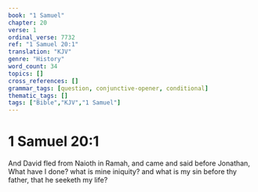 ```yaml
---
book: "1 Samuel"
chapter: 20
verse: 1
ordinal_verse: 7732
ref: "1 Samuel 20:1"
translation: "KJV"
genre: "History"
word_count: 34
topics: []
cross_references: []
grammar_tags: [question, conjunctive-opener, conditional]
thematic_tags: []
tags: ["Bible","KJV","1 Samuel"]
---
```


# 1 Samuel 20:1

And David fled from Naioth in Ramah, and came and said before Jonathan, What have I done? what is mine iniquity? and what is my sin before thy father, that he seeketh my life?
